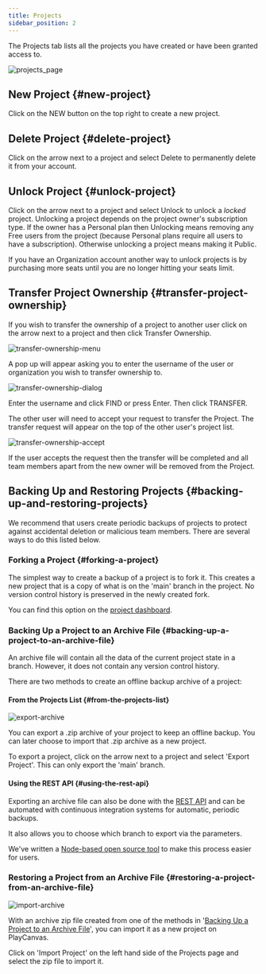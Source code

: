 ```yaml
---
title: Projects
sidebar_position: 2
---
```


The Projects tab lists all the projects you have created or have been granted access to.

![projects_page](/images/user-manual/profile/profile.png "Projects")

## New Project {#new-project}

Click on the NEW button on the top right to create a new project.

## Delete Project {#delete-project}

Click on the arrow next to a project and select Delete to permanently delete it from your account.

## Unlock Project {#unlock-project}

Click on the arrow next to a project and select Unlock to unlock a *locked* project. Unlocking a project depends on the project owner's subscription type. If the owner has a Personal plan then Unlocking means removing any Free users from the project (because Personal plans require all users to have a subscription). Otherwise unlocking a project means making it Public.

If you have an Organization account another way to unlock projects is by purchasing more seats until you are no longer hitting your seats limit.

## Transfer Project Ownership {#transfer-project-ownership}

If you wish to transfer the ownership of a project to another user click on the arrow next to a project and then click Transfer Ownership.

![transfer-ownership-menu](/images/user-manual/profile/projects/transfer-ownership-menu.png)

A pop up will appear asking you to enter the username of the user or organization you wish to transfer ownership to.

![transfer-ownership-dialog](/images/user-manual/profile/projects/transfer-ownership-dialog.png)

Enter the username and click FIND or press Enter. Then click TRANSFER.

The other user will need to accept your request to transfer the Project. The transfer request will appear on the top of the other user's project list.

![transfer-ownership-accept](/images/user-manual/profile/projects/transfer-ownership-accept.png)

If the user accepts the request then the transfer will be completed and all team members apart from the new owner will be removed from the Project.

## Backing Up and Restoring Projects {#backing-up-and-restoring-projects}

We recommend that users create periodic backups of projects to protect against accidental deletion or malicious team members. There are several ways to do this listed below.

### Forking a Project {#forking-a-project}

The simplest way to create a backup of a project is to fork it. This creates a new project that is a copy of what is on the 'main' branch in the project. No version control history is preserved in the newly created fork.

You can find this option on the [project dashboard][7].

### Backing Up a Project to an Archive File {#backing-up-a-project-to-an-archive-file}

An archive file will contain all the data of the current project state in a branch. However, it does not contain any version control history.

There are two methods to create an offline backup archive of a project:

#### From the Projects List {#from-the-projects-list}

![export-archive](/images/user-manual/profile/projects/export-archive-button.jpg)

You can export a .zip archive of your project to keep an offline backup. You can later choose to import that .zip archive as a new project.

To export a project, click on the arrow next to a project and select 'Export Project'. This can only export the 'main' branch.

#### Using the REST API {#using-the-rest-api}

Exporting an archive file can also be done with the [REST API][8] and can be automated with continuous integration systems for automatic, periodic backups.

It also allows you to choose which branch to export via the parameters.

We've written a [Node-based open source tool][9] to make this process easier for users.

### Restoring a Project from an Archive File {#restoring-a-project-from-an-archive-file}

![import-archive](/images/user-manual/profile/projects/import-archive-button.jpg)

With an archive zip file created from one of the methods in '[Backing Up a Project to an Archive File](#backing-up-a-project-to-an-archive-file)', you can import it as a new project on PlayCanvas.

Click on 'Import Project' on the left hand side of the Projects page and select the zip file to import it.

[7]: /user-manual/dashboard/header/
[8]: /user-manual/api/project-archive/
[9]: https://github.com/playcanvas/playcanvas-rest-api-tools#archiving-a-project
